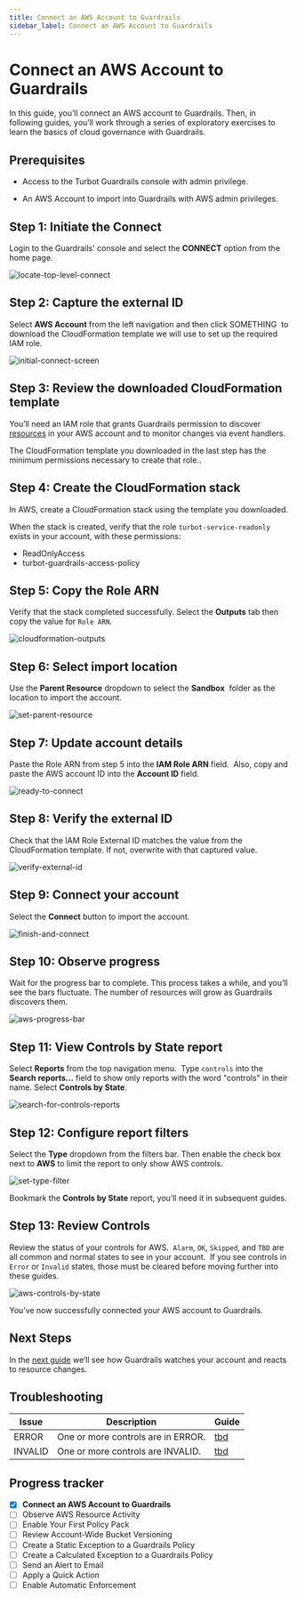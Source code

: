 ```yaml
---
title: Connect an AWS Account to Guardrails
sidebar_label: Connect an AWS Account to Guardrails
---
```



# Connect an AWS Account to Guardrails

In this guide, you’ll connect an AWS account to Guardrails. Then, in following guides, you’ll work through a series of exploratory exercises to learn the basics of cloud governance with Guardrails.

## Prerequisites

- Access to the Turbot Guardrails console with admin privilege.

- An AWS Account to import into Guardrails with AWS admin privileges.

## Step 1: Initiate the Connect


Login to the Guardrails' console and select the **CONNECT** option from the home page.

<p><img alt="locate-top-level-connect" src="/images/docs/guardrails/getting-started/getting-started-aws/connect-an-account/locate-top-level-connect.png"/></p>

## Step 2: Capture the external ID

Select **AWS Account** from the left navigation and then click SOMETHING  to download the CloudFormation template we will use to set up the required IAM role.

<p><img alt="initial-connect-screen" src="/images/docs/guardrails/getting-started/getting-started-aws/connect-an-account/initial-connect-screen.png"/></p>

## Step 3: Review the downloaded CloudFormation template

You’ll need an IAM role that grants Guardrails permission to discover [resources](/guardrails/docs/reference/glossary#resource) in your AWS account and to monitor changes via event handlers.


The CloudFormation template you downloaded in the last step has the minimum permissions necessary to create that role..

## Step 4: Create the CloudFormation stack

In AWS, create a CloudFormation stack using the template you downloaded.

When the stack is created, verify that the role `turbot-service-readonly` exists in your account, with these permissions:

- ReadOnlyAccess
- turbot-guardrails-access-policy


## Step 5: Copy the Role ARN

Verify that the stack completed successfully. Select the **Outputs** tab then copy the value for `Role ARN`.

<p><img alt="cloudformation-outputs" src="/images/docs/guardrails/getting-started/getting-started-aws/connect-an-account/cloudformation-outputs.png"/></p>

## Step 6: Select import location

Use the **Parent Resource** dropdown to select the **Sandbox**  folder as the location to import the account.

<p><img alt="set-parent-resource" src="/images/docs/guardrails/getting-started/getting-started-aws/connect-an-account/set-parent-resource.png"/></p>

## Step 7: Update account details

Paste the Role ARN from step 5 into the **IAM Role ARN** field.  Also, copy and paste the AWS account ID into the **Account ID** field.

<p><img alt="ready-to-connect" src="/images/docs/guardrails/getting-started/getting-started-aws/connect-an-account/ready-to-connect.png"/></p>

## Step 8: Verify the external ID

Check that the IAM Role External ID matches the value from the CloudFormation template. If not, overwrite with that captured value.

<p><img alt="verify-external-id" src="/images/docs/guardrails/getting-started/getting-started-aws/connect-an-account/verify-external-id.png"/></p>

## Step 9: Connect your account


Select the **Connect** button to import the account.

<p><img alt="finish-and-connect" src="/images/docs/guardrails/getting-started/getting-started-aws/connect-an-account/finish-and-connect.png"/></p>

## Step 10: Observe progress

Wait for the progress bar to complete. This process takes a while, and you’ll see the bars fluctuate. The number of resources will grow as Guardrails discovers them.

<p><img alt="aws-progress-bar" src="/images/docs/guardrails/getting-started/getting-started-aws/connect-an-account/aws-progress-bar.png"/></p>

## Step 11: View Controls by State report

Select **Reports** from the top navigation menu.  Type `controls` into the **Search reports…** field to show only reports with the word "controls" in their name. Select **Controls by State**.

<p><img alt="search-for-controls-reports" src="/images/docs/guardrails/getting-started/getting-started-aws/connect-an-account/search-for-controls-reports.png"/></p>

## Step 12: Configure report filters

Select the **Type** dropdown from the filters bar. Then enable the check box next to **AWS** to limit the report to only show AWS controls.

<p><img alt="set-type-filter" src="/images/docs/guardrails/getting-started/getting-started-aws/connect-an-account/set-type-filter.png"/></p>

Bookmark the **Controls by State** report, you’ll need it in subsequent guides.

## Step 13: Review Controls

Review the status of your controls for AWS.  `Alarm`, `OK`, `Skipped`, and `TBD` are all common and normal states to see in your account.  If you see controls in `Error` or `Invalid` states, those must be cleared before moving further into these guides.  

<p><img alt="aws-controls-by-state" src="/images/docs/guardrails/getting-started/getting-started-aws/connect-an-account/aws-controls-by-state.png"/></p>

You’ve now successfully connected your AWS account to Guardrails.

## Next Steps

In the [next guide](/guardrails/docs/getting-started/getting-started-aws/observe-aws-activity) we’ll see how Guardrails watches your account and reacts to resource changes.

## Troubleshooting

| Issue | Description | Guide |
|--|--|--|
| ERROR | One or more controls are in ERROR. | [tbd]() |
| INVALID | One or more controls are INVALID. | [tbd]() |





## Progress tracker

- [x] **Connect an AWS Account to Guardrails**
- [ ] Observe AWS Resource Activity
- [ ] Enable Your First Policy Pack
- [ ] Review Account-Wide Bucket Versioning
- [ ] Create a Static Exception to a Guardrails Policy
- [ ] Create a Calculated Exception to a Guardrails Policy
- [ ] Send an Alert to Email
- [ ] Apply a Quick Action
- [ ] Enable Automatic Enforcement
